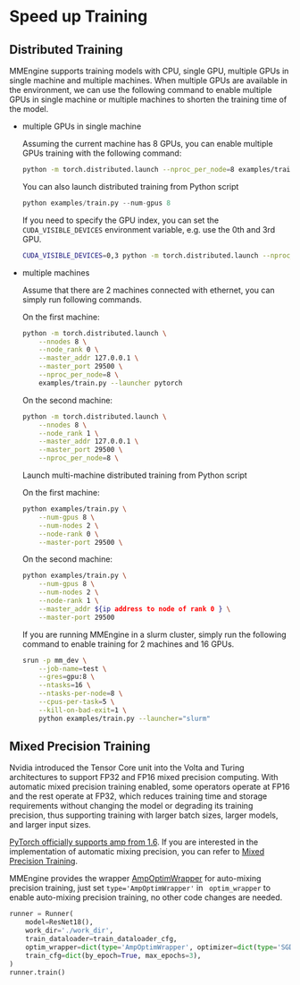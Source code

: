 # Speed up Training

## Distributed Training

MMEngine supports training models with CPU, single GPU, multiple GPUs in single machine and multiple machines. When multiple GPUs are available in the environment, we can use the following command to enable multiple GPUs in single machine or multiple machines to shorten the training time of the model.

- multiple GPUs in single machine

  Assuming the current machine has 8 GPUs, you can enable multiple GPUs training with the following command:

  ```bash
  python -m torch.distributed.launch --nproc_per_node=8 examples/train.py --launcher pytorch
  ```

  You can also launch distributed training from Python script

  ```python
  python examples/train.py --num-gpus 8
  ```

  If you need to specify the GPU index, you can set the `CUDA_VISIBLE_DEVICES` environment variable, e.g. use the 0th and 3rd GPU.

  ```bash
  CUDA_VISIBLE_DEVICES=0,3 python -m torch.distributed.launch --nproc_per_node=2 examples/train.py --launcher pytorch
  ```

- multiple machines

  Assume that there are 2 machines connected with ethernet, you can simply run following commands.

  On the first machine:

  ```bash
  python -m torch.distributed.launch \
      --nnodes 8 \
      --node_rank 0 \
      --master_addr 127.0.0.1 \
      --master_port 29500 \
      --nproc_per_node=8 \
      examples/train.py --launcher pytorch
  ```

  On the second machine:

  ```bash
  python -m torch.distributed.launch \
      --nnodes 8 \
      --node_rank 1 \
      --master_addr 127.0.0.1 \
      --master_port 29500 \
      --nproc_per_node=8 \
  ```

  Launch multi-machine distributed training from Python script

  On the first machine:

  ```bash
  python examples/train.py \
      --num-gpus 8 \
      --num-nodes 2 \
      --node-rank 0 \
      --master-port 29500 \
  ```

  On the second machine:

  ```bash
  python examples/train.py \
      --num-gpus 8 \
      --num-nodes 2 \
      --node-rank 1 \
      --master_addr ${ip address to node of rank 0 } \
      --master-port 29500
  ```

  If you are running MMEngine in a slurm cluster, simply run the following command to enable training for 2 machines and 16 GPUs.

  ```bash
  srun -p mm_dev \
      --job-name=test \
      --gres=gpu:8 \
      --ntasks=16 \
      --ntasks-per-node=8 \
      --cpus-per-task=5 \
      --kill-on-bad-exit=1 \
      python examples/train.py --launcher="slurm"
  ```

## Mixed Precision Training

Nvidia introduced the Tensor Core unit into the Volta and Turing architectures to support FP32 and FP16 mixed precision computing. With automatic mixed precision training enabled, some operators operate at FP16 and the rest operate at FP32, which reduces training time and storage requirements without changing the model or degrading its training precision, thus supporting training with larger batch sizes, larger models, and larger input sizes.

[PyTorch officially supports amp from 1.6](https://pytorch.org/blog/accelerating-training-on-nvidia-gpus-with-pytorch-automatic-mixed-precision/). If you are interested in the implementation of automatic mixing precision, you can refer to [Mixed Precision Training](https://docs.nvidia.com/deeplearning/performance/mixed-precision-training/index.html).

MMEngine provides the wrapper [AmpOptimWrapper](mmengine.optim.AmpOptimWrapper) for auto-mixing precision training, just set `type='AmpOptimWrapper'` in ` optim_wrapper` to enable auto-mixing precision training, no other code changes are needed.

```python
runner = Runner(
    model=ResNet18(),
    work_dir='./work_dir',
    train_dataloader=train_dataloader_cfg,
    optim_wrapper=dict(type='AmpOptimWrapper', optimizer=dict(type='SGD', lr=0.001, momentum=0.9)),
    train_cfg=dict(by_epoch=True, max_epochs=3),
)
runner.train()
```
